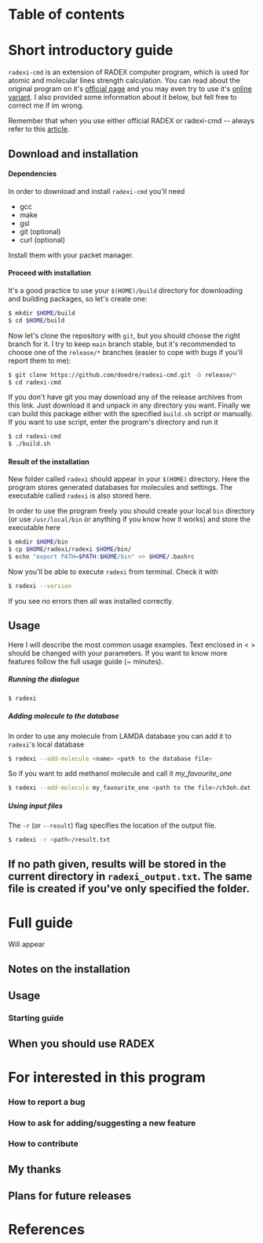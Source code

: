 # Table of contents

# Short introductory guide
`radexi-cmd` is an extension of RADEX computer program, which is used for atomic and molecular lines strength calculation. You can read about the original program on it's [official page](https://personal.sron.nl/~vdtak/radex/index.shtml) and you may even try to use it's [online variant](http://var.sron.nl/radex/radex.php). I also provided some information about it below, but fell free to correct me if im wrong.

Remember that when you use either official RADEX or radexi-cmd -- always refer to this [article](https://ui.adsabs.harvard.edu/abs/2007A%26A...468..627V/abstract).

## Download and installation

#### Dependencies
In order to download and install `radexi-cmd` you'll need
- gcc
- make
- gsl
- git (optional)
- curl (optional)
 
Install them with your packet manager.

#### Proceed with installation
It's a good practice to use your `$(HOME)/build` directory for downloading and building packages, so let's create one:

```bash
$ mkdir $HOME/build
$ cd $HOME/build
```

Now let's clone the repository with `git`, but you should choose the right branch for it. I try to keep `main` branch stable, but it's recommended to choose one of the `release/*` branches (easier to cope with bugs if you'll report them to me):

``` bash
$ git clone https://github.com/doedre/radexi-cmd.git -b release/*
$ cd radexi-cmd
``` 

If you don't have git you may download any of the release archives from this link. Just download it and unpack in any directory you want. 
Finally we can build this package either with the specified `build.sh` script or manually. If you want to use script, enter the program's directory and run it

``` bash
$ cd radexi-cmd
$ ./build.sh
``` 
#### Result of the installation
New folder called `radexi` should appear in your `$(HOME)` directory. Here the program stores generated databases for molecules and settings. The executable called `radexi` is also stored here.

In order to use the program freely you should create your local `bin` directory (or use `/usr/local/bin` or anything if you know how it works) and store the executable here

```bash
$ mkdir $HOME/bin
$ cp $HOME/radexi/radexi $HOME/bin/
$ echo "export PATH=$PATH:$HOME/bin" >> $HOME/.bashrc
```

Now you'll be able to execute `radexi` from terminal. Check it with

```bash
$ radexi --version
```

If you see no errors then all was installed correctly.

## Usage
Here I will describe the most common usage examples. Text enclosed in < > should be changed with your parameters. If you want to know more features follow the full usage guide (~ minutes).

##### Running the dialogue 

```bash
$ radexi
```

##### Adding molecule to the database
In order to use any molecule from LAMDA database you can add it to `radexi`'s local database

```bash
$ radexi --add-molecule <name> <path to the database file>
```

So if you want to add methanol molecule and call it *my_favourite_one*

```bash
$ radexi --add-molecule my_favourite_one <path to the file>/ch3oh.dat
```

##### Using input files
The `-r` (or `--result`) flag specifies the location of the output file.

```bash
$ radexi -r <path>/result.txt
```

If no path given, results will be stored in the current directory in `radexi_output.txt`. The same file is created if you've only specified the folder. 
---
# Full guide
Will appear 
## Notes on the installation
## Usage
### Starting guide
## When you should use RADEX

# For interested in this program
### How to report a bug
### How to ask for adding/suggesting a new feature
### How to contribute
## My thanks
## Plans for future releases

# References
